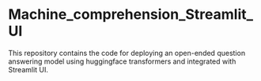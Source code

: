 # Machine_comprehension_Streamlit_UI
This repository contains the code for deploying an open-ended question answering model using huggingface transformers and integrated with Streamlit UI.
